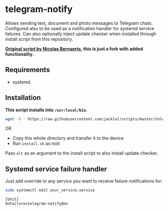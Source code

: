 # telegram-notify

Allows sending text, document and photo messages to Telegram chats.
Configured also to be used as a notification handler for systemd service failures.
Can also optionally inject update checker when installed through install script from this repository.

**[Original script by Nicolas Bernaerts](https://github.com/NicolasBernaerts/debian-scripts/tree/master/telegram), this is just a fork with added functionality.**

## Requirements

- systemd

## Installation

**This script installs into `/usr/local/bin`.**

```bash
wget -O - https://raw.githubusercontent.com/jacklul/scripts/master/telegram-notify/install.sh | sudo bash
```

OR

- Copy this whole directory and transfer it to the device
- Run `install.sh` as root

Pass `alt` as an argument to the install script to also install update checker.

## Systemd service failure handler

Just add override to any service you want to receive failure notifications for:

```bash
sudo systemctl edit your_service.service
```

```
[Unit]
OnFailure=telegram-notify@%n
```
